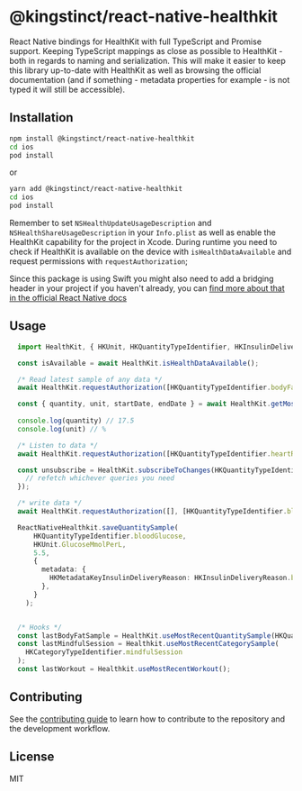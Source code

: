 # @kingstinct/react-native-healthkit

React Native bindings for HealthKit with full TypeScript and Promise support. Keeping TypeScript mappings as close as possible to HealthKit - both in regards to naming and serialization. This will make it easier to keep this library up-to-date with HealthKit as well as browsing the official documentation (and if something - metadata properties for example - is not typed it will still be accessible).

## Installation

```sh
npm install @kingstinct/react-native-healthkit
cd ios
pod install
```

or

```sh
yarn add @kingstinct/react-native-healthkit
cd ios
pod install
```

Remember to set `NSHealthUpdateUsageDescription` and `NSHealthShareUsageDescription` in your `Info.plist` as well as enable the HealthKit capability for the project in Xcode. During runtime you need to check if HealthKit is available on the device with `isHealthDataAvailable` and request permissions with `requestAuthorization`;

Since this package is using Swift you might also need to add a bridging header in your project if you haven't already, you can [find more about that in the official React Native docs](https://reactnative.dev/docs/native-modules-ios#exporting-swift)

## Usage

```TypeScript
  import HealthKit, { HKUnit, HKQuantityTypeIdentifier, HKInsulinDeliveryReason, HKCategoryTypeIdentifier } from '@kingstinct/react-native-healthkit';

  const isAvailable = await HealthKit.isHealthDataAvailable();

  /* Read latest sample of any data */
  await HealthKit.requestAuthorization([HKQuantityTypeIdentifier.bodyFatPercentage]); // request read permission for bodyFatPercentage

  const { quantity, unit, startDate, endDate } = await HealthKit.getMostRecentQuantitySample(HKQuantityTypeIdentifier.bodyFatPercentage); // read latest sample
  
  console.log(quantity) // 17.5
  console.log(unit) // %

  /* Listen to data */
  await HealthKit.requestAuthorization([HKQuantityTypeIdentifier.heartRate]); // request read permission for bodyFatPercentage

  const unsubscribe = HealthKit.subscribeToChanges(HKQuantityTypeIdentifier.heartRate, () => {
    // refetch whichever queries you need
  });

  /* write data */
  await HealthKit.requestAuthorization([], [HKQuantityTypeIdentifier.bloodGlucose]); // request write permission for bodyFatPercentage

  ReactNativeHealthkit.saveQuantitySample(
      HKQuantityTypeIdentifier.bloodGlucose,
      HKUnit.GlucoseMmolPerL,
      5.5,
      {
        metadata: {
          HKMetadataKeyInsulinDeliveryReason: HKInsulinDeliveryReason.basal,
        },
      }
    );


  /* Hooks */
  const lastBodyFatSample = HealthKit.useMostRecentQuantitySample(HKQuantityTypeIdentifier.bodyFatPercentage);
  const lastMindfulSession = Healthkit.useMostRecentCategorySample(
    HKCategoryTypeIdentifier.mindfulSession
  );
  const lastWorkout = Healthkit.useMostRecentWorkout();
```

## Contributing

See the [contributing guide](CONTRIBUTING.md) to learn how to contribute to the repository and the development workflow.

## License

MIT
